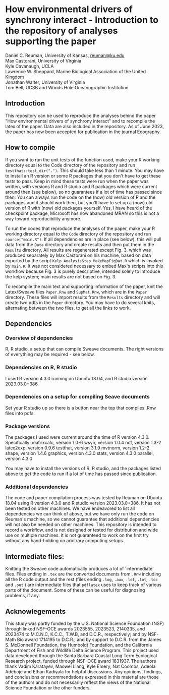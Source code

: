 # How environmental drivers of synchrony interact - Introduction to the repository of analyses supporting the paper

Daniel C. Reuman, University of Kansas, reuman@ku.edu  
Max Castorani, University of Virginia  
Kyle Cavanaugh, UCLA  
Lawrence W. Sheppard, Marine Biological Association of the United Kingdom  
Jonathan Walter, University of Virginia  
Tom Bell, UCSB and Woods Hole Oceanographic Institution  

## Introduction

This repository can be used to reproduce the analyses behind the paper "How environmental drivers of synchrony interact" and to recompile the latex of the paper. Data are also included in the repository. As of June 2023, the paper has now been accepted for publication
in the journal Ecography. 

## How to compile

If you want to run the unit tests of the function used, make your R working directory equal to the Code directory of the repository and run `testthat::test_dir(".")`. This should take less than 1 minute. You may have to install an R version or some R packages
that you don't have to get these tests to pass. Keep in mind these tests were run when the paper was written, with versions 
R and R studio and R packages which were current around then (see below), so no guarantees if a lot of time has passed since then.
You can always run the code on the (now) old version of R and the packages and it should work then, but you'll have to set
up a (now) old version of R with (now) old packages yourself. Yes, I have heard of the checkpoint package, Microsoft has now
abandoned MRAN so this is not a way toward reproducibility anymore.

To run the codes that reproduce the analyses of the paper, make your R working directory equal to the `Code` directory of 
the repository 
and run `source("main.R")`. If all dependencies are in place (see below), this will pull data from the `Data` directory and create 
results and then put them in the `Results` directory. All results are regenerated except Fig. 3, which was produced separately by Max 
Castorani on his machine, based on data exported by the script `Kelp_AnalysisStep_MakeMapFigDat.R` which is invoked by `main.R`. It was 
not considered necessary to embed Max's scripts into this workflow because Fig. 3 is purely descriptive, intended solely to introduce 
the 
kelp system; main results are not based on Fig. 3. 
 
To recompile the main text and supporting information of the paper, knit the Latex/Sweave files `Paper.Rnw` and `SupMat.Rnw`, which are 
in the `Paper` directory. These files will import results from the `Results` directory and will create two pdfs in the `Paper` 
directory. 
You may have to do several knits, alternating between the two files, to get all the links to work. 

## Dependencies

### Overview of dependencies

R, R studio, a setup that can compile Sweave documents. The right versions of everything may be required - see below.

### Dependencies on R, R studio

I used R version 4.3.0 running on Ubuntu 18.04, and R studio version 2023.03.0+386. 

### Dependencies on a setup for compiling Seave documents

Set your R studio up so there is a button near the top that compiles .Rnw files into pdfs.

### Package versions

The packages I used were current around the time of R version 4.3.0. Specifically:
matrixcalc, version 1.0-6
wsyn, version 1.0.4
ncf, version 1.3-2
latex2exp, version 0.9.6 
testthat, version 3.1.9
mvtnorm, version 1.2-2
shape, version 1.4.6
graphics, version 4.3.0
stats, version 4.3.0
parallel, version 4.3.0

You may have to install the versions of R, R studio, and the packages listed above to get the code to
run if a lot of time has passed since publication. 

### Additional dependencies

The code and paper compilation process was tested by Reuman on Ubuntu 18.04 using R version 4.3.0 and R studio version 2023.03.0+386. 
It has not been tested on other machines. We have endeavored to list all dependencies we can think of above, but we have 
only run the code on Reuman's machine, so we cannot guarantee that additional dependencies will not also be needed on other 
machines. This repository is intended to record a workflow, and is not designed or tested for distribution and wide use on 
multiple machines. It is not guaranteed to work on the first try without any hand-holding on arbitrary computing setups.

## Intermediate files:

Knitting the Sweave code automatically produces a lot of 'intermediate' files. Files ending in `.tex` are the converted documents 
from `.Rnw` including all the R code output and the rest (files ending `.log`, `.aux`, `.lof`, `.lot`, `.toc`  and `.out` ) 
are intermediate files that `pdflatex` uses to keep track of various parts of the document. Some of these can be useful for 
diagnosing problems, if any. 

## Acknowlegements

This study was partly funded by the U.S. National Science Foundation (NSF) through linked NSF-OCE awards 
2023555, 2023523, 2140335, and 2023474 to M.C.N.C, K.C.C., T.W.B, and D.C.R., respectively; and by NSF-Math Bio award 
1714195 to D.C.R.; and by support to D.C.R. from the James S. McDonnell Foundation, the Humboldt Foundation, 
and the California Department of Fish and Wildlife Delta Science Program. This project used data developed 
through the Santa Barbara Coastal Long Term Ecological Research project, funded through NSF-OCE award 1831937. 
The authors thank Vadim Karatayev, Maowei Liang, Kyle Emery, Nat Coombs, Adeola Adeboje and Ethan Kadiyala for 
helpful discussions. Any opinions, findings, and conclusions or recommendations expressed in this material are those of 
the authors and do not necessarily reflect the views of the National Science Foundation or the other funders. 












